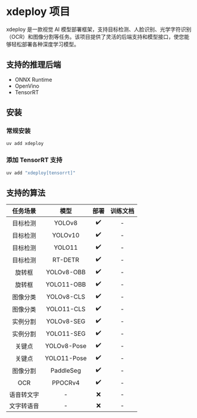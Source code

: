 # xdeploy 项目

xdeploy 是一款视觉 AI 模型部署框架，支持目标检测、人脸识别、光学字符识别（OCR）和图像分割等任务。该项目提供了灵活的后端支持和模型接口，使您能够轻松部署各种深度学习模型。

## 支持的推理后端

- ONNX Runtime
- OpenVino
- TensorRT

## 安装

### 常规安装

```sh
uv add xdeploy
```

### 添加 TensorRT 支持

```sh
uv add "xdeploy[tensorrt]"
```

## 支持的算法

|  任务场景  |    模型     | 部署 | 训练文档 |
| :--------: | :---------: | :--: | :------: |
|  目标检测  |   YOLOv8    |  ✔️  |    -     |
|  目标检测  |   YOLOv10   |  ✔️  |    -     |
|  目标检测  |   YOLO11    |  ✔️  |    -     |
|  目标检测  |   RT-DETR   |  ✔️  |    -     |
|   旋转框   | YOLOv8-OBB  |  ✔️  |    -     |
|   旋转框   | YOLO11-OBB  |  ✔️  |    -     |
|  图像分类  | YOLOv8-CLS  |  ✔️  |    -     |
|  图像分类  | YOLO11-CLS  |  ✔️  |    -     |
|  实例分割  | YOLOv8-SEG  |  ✔️  |    -     |
|  实例分割  | YOLO11-SEG  |  ✔️  |    -     |
|   关键点   | YOLOv8-Pose |  ✔️  |    -     |
|   关键点   | YOLO11-Pose |  ✔️  |    -     |
|  图像分割  |  PaddleSeg  |  ✔️  |    -     |
|    OCR     |   PPOCRv4   |  ✔️  |    -     |
| 语音转文字 |      -      |  ❌  |    -     |
| 文字转语音 |      -      |  ❌  |    -     |
